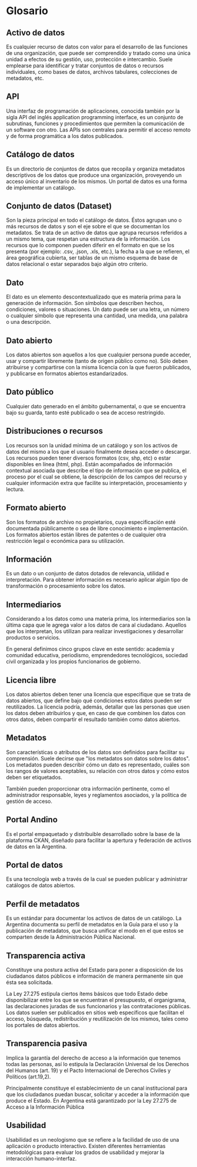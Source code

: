 # Glosario


## Activo de datos

Es cualquier recurso de datos con valor para el desarrollo de las funciones de una organización, que puede ser comprendido y tratado como una única unidad a efectos de su gestión, uso, protección e intercambio.
Suele emplearse para identificar y tratar conjuntos de datos o recursos individuales, como bases de datos, archivos tabulares, colecciones de metadatos, etc.

## API

Una interfaz de programación de aplicaciones, conocida también por la sigla API del inglés application programming interface,​ es un conjunto de subrutinas, funciones y procedimientos que permiten la comunicación de un software con otro. Las APIs son centrales para permitir el acceso remoto y de forma programática a los datos publicados.

## Catálogo de datos

Es un directorio de conjuntos de datos que recopila y organiza metadatos descriptivos de los datos que produce una organización, proveyendo un acceso único al inventario de los mismos. Un portal de datos es una forma de implementar un catálogo.

## Conjunto de datos (Dataset)

Son la pieza principal en todo el catálogo de datos. Éstos agrupan uno o más recursos de datos y son el eje sobre el que se documentan los metadatos.
Se trata de un activo de datos que agrupa recursos referidos a un mismo tema, que respetan una estructura de la información. Los recursos que lo componen pueden diferir en el formato en que se los presenta (por ejemplo: .csv, .json, .xls, etc.), la fecha a la que se refieren, el área geográfica cubierta, ser tablas de un mismo esquema de base de datos relacional o estar separados bajo algún otro criterio.

## Dato

El dato es un elemento descontextualizado que es materia prima para la generación de información. Son símbolos que describen hechos, condiciones, valores o situaciones.
Un dato puede ser una letra, un número o cualquier símbolo que representa una cantidad, una medida, una palabra o una descripción.

## Dato abierto

Los datos abiertos son aquellos a los que cualquier persona puede acceder, usar y compartir libremente (tanto de origen público como no). Sólo deben atribuirse y compartirse con la misma licencia con la que fueron publicados, y publicarse en formatos abiertos estandarizados.

## Dato público

Cualquier dato generado en el ámbito gubernamental, o que se encuentra bajo su guarda, tanto esté publicado o sea de acceso restringido.

## Distribuciones o recursos

Los recursos son la unidad mínima de un catálogo y son los activos de datos del mismo a los que el usuario finalmente desea acceder o descargar.
Los recursos pueden tener diversos formatos (csv, shp, etc) o estar disponibles en línea (html, php). Están acompañados de información contextual asociada que describe el tipo de información que se publica, el proceso por el cual se obtiene, la descripción de los campos del recurso y cualquier información extra que facilite su interpretación, procesamiento y lectura.

## Formato abierto

Son los formatos de archivo no propietarios, cuya especificación esté documentada públicamente o sea de libre conocimiento e implementación. Los formatos abiertos están libres de patentes o de cualquier otra restricción legal o económica para su utilización.

## Información

Es un dato o un conjunto de datos dotados de relevancia, utilidad e interpretación. Para obtener información es necesario aplicar algún tipo de transformación o procesamiento sobre los datos.

## Intermediarios

Considerando a los datos como una materia prima, los intermediarios son la última capa que le agrega valor a los datos de cara al ciudadano. Aquellos que los interpretan, los utilizan para realizar investigaciones y desarrollar productos o servicios.

En general definimos cinco grupos clave en este sentido: academia y comunidad educativa, periodismo, emprendedores tecnológicos, sociedad civil organizada y los propios funcionarios de gobierno.

## Licencia libre

Los datos abiertos deben tener una licencia que especifique que se trata de datos abiertos, que define bajo qué condiciones estos datos pueden ser reutilizados. La licencia podría, además, detallar que las personas que usen los datos deben atribuirlos y que, en caso de que combinen los datos con otros datos, deben compartir el resultado también como datos abiertos.

## Metadatos

Son características o atributos de los datos son definidos para facilitar su comprensión. Suele decirse que "los metadatos son datos sobre los datos".
Los metadatos pueden describir cómo un dato es representado, cuáles son los rangos de valores aceptables, su relación con otros datos y cómo estos deben ser etiquetados.

También pueden proporcionar otra información pertinente, como el administrador responsable, leyes y reglamentos asociados, y la política de gestión de acceso.

## Portal Andino

Es el portal empaquetado y distribuible desarrollado sobre la base de la plataforma CKAN, diseñado para facilitar la apertura y federación de activos de datos en la Argentina.

## Portal de datos

Es una tecnología web a través de la cual se pueden publicar y administrar catálogos de datos abiertos.

## Perfil de metadatos

Es un estándar para documentar los activos de datos de un catálogo. La Argentina documenta su perfil de metadatos en la Guía para el uso y la publicación de metadatos, que busca unificar el modo en el que estos se comparten desde la Administración Pública Nacional.

## Transparencia activa

Constituye una postura activa del Estado para poner a disposición de los ciudadanos datos públicos e información de manera permanente sin que ésta sea solicitada.

La Ley 27.275 estipula ciertos ítems básicos que todo Estado debe disponibilizar entre los que se encuentran el presupuesto, el organigrama, las declaraciones juradas de sus funcionarios y las contrataciones públicas.
Los datos suelen ser publicados en sitios web específicos que facilitan el acceso, búsqueda, redistribución y reutilización de los mismos, tales como los portales de datos abiertos.

## Transparencia pasiva

Implica la garantía del derecho de acceso a la información que tenemos todas las personas, así lo estipula la Declaración Universal de los Derechos del Humanos (art. 19) y el Pacto Internacional de Derechos Civiles y Políticos (art.19,2).

Principalmente constituye el establecimiento de un canal institucional para que los ciudadanos puedan buscar, solicitar y acceder a la información que produce el Estado. En Argentina está garantizado por la Ley 27.275 de Acceso a la Información Pública

## Usabilidad

Usabilidad es un neologismo que se refiere a la facilidad de uso de una aplicación o producto interactivo. Existen diferentes herramientas metodológicas para evaluar los grados de usabilidad y mejorar la interacción humano-interfaz.

